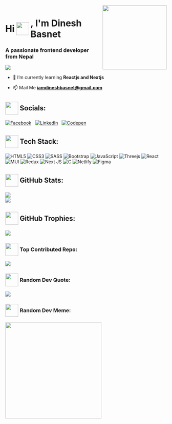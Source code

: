 
<img align="right" src="https://camo.githubusercontent.com/97d0c0c4209208d8ec9573c7e213e05872a9f59b703868647b559b77af601cc6/68747470733a2f2f692e70696e696d672e636f6d2f6f726967696e616c732f65382f66342f35332f65386634353334363961336563393765636433353464663436356437333931332e676966" width="200px"/>
<h1 align="left" style="display: flex;align-items: center;gap: 5px;">Hi<img src="https://camo.githubusercontent.com/6d18d425abaf0f7e2a9b9cf0685f9af3ee0ee4b0e141ec2b514ed618b605bb2f/68747470733a2f2f692e70696e696d672e636f6d2f6f726967696e616c732f31302f39342f32332f31303934323366373631303265356538663730336237303631326161613938622e676966" width="40px"/>, I'm Dinesh Basnet</h1>

  <h3 align='left'>A passionate frontend developer from Nepal</h3>


[![](https://visitcount.itsvg.in/api?id=iamdineshbasnet&icon=6&color=6)](https://visitcount.itsvg.in)
- 🌱 I’m currently learning **Reactjs and Nextjs**

- 📫 Mail Me **iamdineshbasnet@gmail.com**

## <div style="display: flex; align-items: center;gap: 5px;" ><img src="https://cliply.co/wp-content/uploads/2021/02/392102850_EARTH_EMOJI_400px.gif"  width="40px"/> Socials:</div>
[![Facebook](https://img.shields.io/badge/Facebook-%231877F2.svg?logo=Facebook&logoColor=white)](https://facebook.com/iamdineshbasnet) &nbsp; [![LinkedIn](https://img.shields.io/badge/LinkedIn-%230077B5.svg?logo=linkedin&logoColor=white)](https://linkedin.com/in/iamdineshbasnet) &nbsp; [![Codepen](https://img.shields.io/badge/Codepen-000000?style=for-the-badge&logo=codepen&logoColor=white)](https://codepen.io/iamdineshbasnet) 

## <div style="display: flex; align-items: center;gap: 5px;" ><img src="https://y31uv4ra1.vo.llnwd.net/content/wp/tweaklibrary_com/uploads/2019/12/giphy-1-1.gif" width="40px"/> Tech Stack:</div>
![HTML5](https://img.shields.io/badge/html5-%23E34F26.svg?style=plastic&logo=html5&logoColor=white) ![CSS3](https://img.shields.io/badge/css3-%231572B6.svg?style=plastic&logo=css3&logoColor=white) ![SASS](https://img.shields.io/badge/SASS-hotpink.svg?style=plastic&logo=SASS&logoColor=white) ![Bootstrap](https://img.shields.io/badge/bootstrap-%23563D7C.svg?style=plastic&logo=bootstrap&logoColor=white) ![JavaScript](https://img.shields.io/badge/javascript-%23323330.svg?style=plastic&logo=javascript&logoColor=%23F7DF1E) ![Threejs](https://img.shields.io/badge/threejs-black?style=plastic&logo=three.js&logoColor=white) ![React](https://img.shields.io/badge/react-%2320232a.svg?style=plastic&logo=react&logoColor=%2361DAFB) ![MUI](https://img.shields.io/badge/MUI-%230081CB.svg?style=plastic&logo=material-ui&logoColor=white) ![Redux](https://img.shields.io/badge/redux-%23593d88.svg?style=plastic&logo=redux&logoColor=white) ![Next JS](https://img.shields.io/badge/Next-black?style=plastic&logo=next.js&logoColor=white) ![C](https://img.shields.io/badge/c-%2300599C.svg?style=plastic&logo=c&logoColor=white) ![Netlify](https://img.shields.io/badge/netlify-%23000000.svg?style=plastic&logo=netlify&logoColor=#00C7B7) 	![Figma](https://img.shields.io/badge/figma-%23F24E1E.svg?style=plastic&logo=figma&logoColor=white)

## <div style="display: flex; align-items: center;gap: 5px;" ><img src="https://i0.wp.com/thenetworkvocal.com/wp-content/uploads/2022/12/161-growth-gradient.gif?fit=400%2C400&ssl=1" width="40px" /> GitHub Stats:</div>
![](https://github-readme-stats.vercel.app/api?username=iamdineshbasnet&theme=onedark&hide_border=false&include_all_commits=true&count_private=true)<br/>
![](https://github-readme-stats.vercel.app/api/top-langs/?username=iamdineshbasnet&theme=onedark&hide_border=false&include_all_commits=true&count_private=true&layout=compact)

## <div style="display: flex; align-items: center;gap: 5px;" ><img src="https://media1.giphy.com/media/8XhEqSstMlwyyseiq0/giphy.gif?cid=6c09b952xqhepo8bbd3wbhwki7qxuz3zx3cxblw7yldnyecq&rid=giphy.gif&ct=s" width="40px"/> GitHub Trophies: </div>
![](https://github-profile-trophy.vercel.app/?username=iamdineshbasnet&theme=onedark&no-frame=false&no-bg=false&margin-w=4)

### <div style="display: flex; align-items: center;gap: 5px;" ><img src="https://www.shubhvastu.org/public/images/loader2.gif" width="40px" /> Top Contributed Repo: </div>
![](https://github-contributor-stats.vercel.app/api?username=iamdineshbasnet&limit=5&theme=onedark&combine_all_yearly_contributions=true)

### <div style="display: flex; align-items: center;gap: 5px;" ><img src="https://media0.giphy.com/media/kEESztDlcrgCGJkNiG/giphy.gif" width="40px"/> Random Dev Quote: </div>
![](https://quotes-github-readme.vercel.app/api?type=horizontal&theme=radical)

### <div style="display: flex; align-items: center;gap: 5px;" ><img src="https://i.pinimg.com/originals/8b/36/28/8b362821e077380c3e45f006f48bf741.gif" width="40px" /> Random Dev Meme: </div>
<img src="https://rm.up.railway.app/" width="300px"/>

